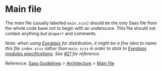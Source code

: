 # Main file

The main file (usually labelled `main.scss`) should be the only Sass file from
the whole code base not to begin with an underscore. This file should not
contain anything but `@import` and comments.

_Note: when using [Eyeglass](https://github.com/sass-eyeglass/eyeglass) for
distribution, it might be a fine idea to name this file `index.scss` rather than
`main.scss` in order to stick to
[Eyeglass modules specifications](https://github.com/sass-eyeglass/eyeglass#writing-an-eyeglass-module-with-sass-files).
See [#21](https://github.com/KittyGiraudel/sass-boilerplate/issues/21) for
reference._

Reference: [Sass Guidelines](https://sass-guidelin.es/) >
[Architecture](https://sass-guidelin.es/#architecture) >
[Main file](https://sass-guidelin.es/#main-file)
